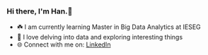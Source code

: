 ### Hi there, I'm Han.:wave:

- :shamrock: I am currently learning Master in Big Data Analytics at IESEG
- :rainbow: I love delving into data and exploring interesting things 
- :globe_with_meridians: Connect with me on: [LinkedIn](https://www.linkedin.com/in/nguyet-han-nguyen-a333a71ab/)


